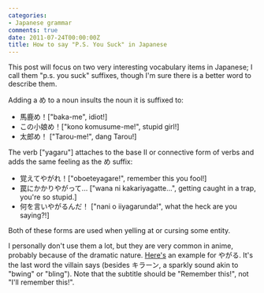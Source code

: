 ```yaml
---
categories:
- Japanese grammar
comments: true
date: 2011-07-24T00:00:00Z
title: How to say "P.S. You Suck" in Japanese
---
```


This post will focus on two very interesting vocabulary items in Japanese; I call them "p.s. you suck" suffixes, though I'm sure there is a better word to describe them.

Adding a め to a noun insults the noun it is suffixed to:

* 馬鹿め！["baka-me", idiot!]
* この小娘め！["kono komusume-me!", stupid girl!]
* 太郎め！ ["Tarou-me!", dang Tarou!]

The verb  ["yagaru"] attaches to the base II or connective form of verbs and adds the same feeling as the め suffix:

* 覚えてやがれ！["oboeteyagare!", remember this you fool!]
* 罠にかかりやがって... ["wana ni kakariyagatte...", getting caught in a trap, you're so stupid.]
* 何を言いやがるんだ！ ["nani o iiyagarunda!", what the heck are you saying?!]

Both of these forms are used when yelling at or cursing some entity.

I personally don't use them a lot, but they are very common in anime, probably because of the dramatic nature. [Here's](http://www.youtube.com/watch?v=UWKg_E3mWsw) an example for やがる. It's the last word the villain says (besides キラーン, a sparkly sound akin to "bwing" or "bling"). Note that the subtitle should be "Remember this!", not "I'll remember this!".
